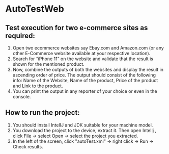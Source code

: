 # AutoTestWeb
## Test execution for two e-commerce sites as required:
1. Open two ecommerce websites say Ebay.com and Amazon.com (or any other E-Commerce website available at your respective location).
2. Search for “iPhone 11” on the website and validate that the result is shown for the mentioned product.
3. Now, combine the outputs of both the websites and display the result in ascending order of price.
   The output should consist of the following info: Name of the Website, Name of the product, Price of the product and Link to the product.
4. You can print the output in any reporter of your choice or even in the console.

## How to run the project:
1. You should install IntelIJ and JDK suitable for your machine model.
2. You download the project to the device, extract it. Then open IntelIj , click File -> select Open -> select the project you extracted.
3. In the left of the screen, click "autoTest.xml" -> right click -> Run -> Check results.
